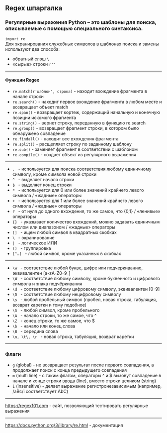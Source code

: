## Regex шпаргалка    
### Регулярные выражения Python – это шаблоны для поиска, описываемые с помощью специального синтаксиса. 
`import re`  
Для экранирования служебных символов в шаблонах поиска и замены используют два способа:  
* обратный слэш `\`    
* «сырые» строки `r''`      
___
#### Функции Regex  
* `re.match(r'шаблон', строка)` - находит вхождение фрагмента в начале строки  
* `re.search()` - находит первое вхождение фрагмента в любом месте и возвращает объект match  
* `re.span()` -  возвращает кортеж, содержащий начальную и конечную позиции искомого фрагмента  
* `re.string()` - вернет строку, переданную в функцию re.search  
* `re.group()` - возвращает фрагмент строки, в котором было обнаружено совпадение  
* `re.findall()` - находит все вхождения фрагмента  
* `re.split()` - расщепляет строку по заданному шаблону  
* `re.sub()` - заменяет фрагмент в соответствии с шаблоном  
* `re.compile()` - создает объект из регулярного выражения  
___     
* `. ` - используется для поиска соответствия любому единичному символу, кроме символа новой строки   
* `^ ` - выделяет начало строки  
* `$ ` - выделяет конец строки   
* `* ` - используется для 0 или более значений крайнего левого символа / «жадные» операторы    
* `+ ` - используется для 1 или более значений крайнего левого символа / «жадные» операторы     
* `? ` - от нуля до одного вхождения, то же самое, что {0,1}  / «ленивые» операторы  
* `{} ` - указывает количество вхождений, можно задавать единичным числом или диапазоном / «жадные» операторы     
* `[] ` - ищем любой символ в квадратных скобках      
* `\ ` - экранирование      
* `| ` - логическое ИЛИ     
* `() ` - группировка  
* `[^…] ` - любой символ, кроме указанных в скобках  
___
* `\w ` - соответствие любой букве, цифре или подчеркиванию, эквивалентен [a-zA-Z0–9_]  
* `\W ` - соответствие любому символу, кроме буквенного и цифрового символа и знака подчёркивания  
* `\d ` - соответствие любому цифровому символу, эквивалентен [0–9]  
* `\D ` - соответствие любому нецифровому символу  
* `\s ` - любой пробельный символ (пробел, новая строка, табуляция, возврат каретки и тому подобное)  
* `\S ` - любой символ, кроме пробельного  
* `\A ` - начало строки, то же самое, что ^  
* `\Z ` - конец строки, то же самое, что $   
* `\b ` - начало или конец слова  
* `\B ` - cередина слова    
* `\n, \t\, \r ` - новая строка, табуляция, возврат каретки  
___
### Флаги  
* `g` (global) - не возвращает результат после первого совпадения, а продолжает поиск с конца предыдущего совпадения  
* `m` (multi line) - с таким флагом, операторы ^ и $ вызовут совпадение в начале и конце строки ввода (line), вместо строки целиком (string)  
* `i` (insensitive) - делает выражение регистронезависимым (например, /aBc/i соответствует AbC)  
___  
https://regex101.com - сайт, позволяющий тестировать регулярные выражения    
___  
https://docs.python.org/3/library/re.html - документация  

